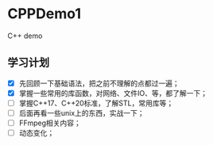 # CPPDemo1

C++ demo

## 学习计划

- [x] 先回顾一下基础语法，把之前不理解的点都过一遍；
- [x] 掌握一些常用的库函数，对网络、文件IO、等，都了解一下；
- [ ] 掌握C++17、C++20标准，了解STL，常用库等；
- [ ] 后面再看一些unix上的东西，实战一下；
- [ ] FFmpeg相关内容；
- [ ] 动态变化；
